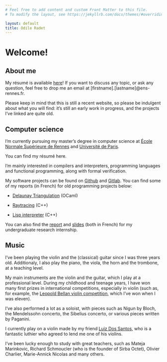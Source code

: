 ```yaml
---
# Feel free to add content and custom Front Matter to this file.
# To modify the layout, see https://jekyllrb.com/docs/themes/#overriding-theme-defaults

layout: default
title: Odile Radet
---
```

# Welcome!

## About me

My résumé is available [here](CV.pdf)! If you want to discuss any topic, or ask any question, feel free to drop me an email at [firstname].[lastname]@ens-rennes.fr.


Please keep in mind that this is still a recent website, so please be indulgent about what you will find: it’s still an early work in progress, and the projects I’ve linked are quite old.

## Computer science

I’m currently pursuing my master’s degree in computer science at [École Normale Supérieure de Rennes](http://www.ens-rennes.fr/) and [Université de Paris](https://u-paris.fr/en/498-2/).

You can find my résumé here.

I’m mainly interested in compilers and interpreters, programming languages and functional programming, along with formal verification.

My software projects can be found on [Github](https://github.com/foncteur) and [Gitlab](https://gitlab.com/krokodile). You can find some of my reports (in French) for old programming projects below:

- [Delaunay Triangulation](delaunay.pdf) (OCaml)

- [Raytracing](raytracing.pdf) (C++)

- [Lisp interpreter](lispcpp.pdf) (C++)

You can also find the [report](rapportl3.pdf) and [slides](slidesl3.pdf) (both in French) for my undergraduate research internship.

## Music

I’ve been playing the violin and the (classical) guitar since I was three years old. Additionaly, I also play the piano, the viola, the horn and the trombone, at a teaching level.

My main instruments are the violin and the guitar, which I play at a professional level. During my childhood and teenage years, I have won many first prizes in international competitions, especially in violin (such as, for example, the [Leopold Bellan violin competition](http://www.concoursinternationalleopoldbellan.fr/HISTOIRE.html), which I’ve won when I was eleven).

I’ve also performed a lot as a soloist, with pieces such as Nigun by Bloch, the Mendelssohn concerto, the Sibelius concerto, or various pieces written by Paganini.

I currently play on a violin made by my friend [Luiz Dos Santos](http://dossantosluthier.free.fr/), who is a fantastic luthier who agreed to lend me one of his violins.

I’ve been lucky enough to study with great teachers, such as Mateja Marinkovic, Richard Schmoucler (who is the founder of Sirba Octet), Olivier Charlier, Marie-Annick Nicolas and many others.
